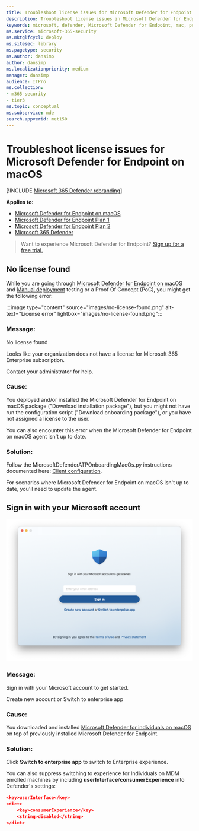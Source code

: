 ```yaml
---
title: Troubleshoot license issues for Microsoft Defender for Endpoint on Mac
description: Troubleshoot license issues in Microsoft Defender for Endpoint on Mac.
keywords: microsoft, defender, Microsoft Defender for Endpoint, mac, performance, catalina, big sur, monterey, ventura, mde for mac
ms.service: microsoft-365-security
ms.mktglfcycl: deploy
ms.sitesec: library
ms.pagetype: security
ms.author: dansimp
author: dansimp
ms.localizationpriority: medium
manager: dansimp
audience: ITPro
ms.collection: 
- m365-security
- tier3
ms.topic: conceptual
ms.subservice: mde
search.appverid: met150
---
```


# Troubleshoot license issues for Microsoft Defender for Endpoint on macOS

[!INCLUDE [Microsoft 365 Defender rebranding](../../includes/microsoft-defender.md)]


**Applies to:**

- [Microsoft Defender for Endpoint on macOS](microsoft-defender-endpoint-mac.md)
- [Microsoft Defender for Endpoint Plan 1](https://go.microsoft.com/fwlink/p/?linkid=2154037)
- [Microsoft Defender for Endpoint Plan 2](https://go.microsoft.com/fwlink/p/?linkid=2154037)
- [Microsoft 365 Defender](https://go.microsoft.com/fwlink/?linkid=2118804)

> Want to experience Microsoft Defender for Endpoint? [Sign up for a free trial.](https://signup.microsoft.com/create-account/signup?products=7f379fee-c4f9-4278-b0a1-e4c8c2fcdf7e&ru=https://aka.ms/MDEp2OpenTrial?ocid=docs-wdatp-exposedapis-abovefoldlink)

## No license found

While you are going through [Microsoft Defender for Endpoint on macOS](microsoft-defender-endpoint-mac.md) and [Manual deployment](mac-install-manually.md) testing or a Proof Of Concept (PoC), you might get the following error:

:::image type="content" source="images/no-license-found.png" alt-text="License error" lightbox="images/no-license-found.png":::

### Message:

No license found

Looks like your organization does not have a license for Microsoft 365 Enterprise subscription.

Contact your administrator for help.

### Cause:

You deployed and/or installed the Microsoft Defender for Endpoint on macOS package ("Download installation package"), but you might not have run the configuration script ("Download onboarding package"), or you have not assigned a license to the user.

You can also encounter this error when the Microsoft Defender for Endpoint on macOS agent isn't up to date. 

### Solution:

Follow the MicrosoftDefenderATPOnboardingMacOs.py instructions documented here:
[Client configuration](mac-install-manually.md#client-configuration).

For scenarios where Microsoft Defender for Endpoint on macOS isn't up to date, you'll need to update the agent.

## Sign in with your Microsoft account

![Sign in with your Microsoft account to get started](images/mac-consumer-login.png)

### Message:

Sign in with your Microsoft account to get started.

Create new account or Switch to enterprise app

### Cause:

You downloaded and installed [Microsoft Defender for individuals on macOS](https://www.microsoft.com/en-us/microsoft-365/microsoft-defender-for-individuals) on top of previously installed Microsoft Defender for Endpoint.

### Solution:

Click **Switch to enterprise app** to switch to Enterprise experience.

You can also suppress switching to experience for Individuals on MDM enrolled machines by including **userInterface**/**consumerExperience** into Defender's settings:

```json
<key>userInterface</key>
<dict>
    <key>consumerExperience</key>
    <string>disabled</string>
</dict>
```
